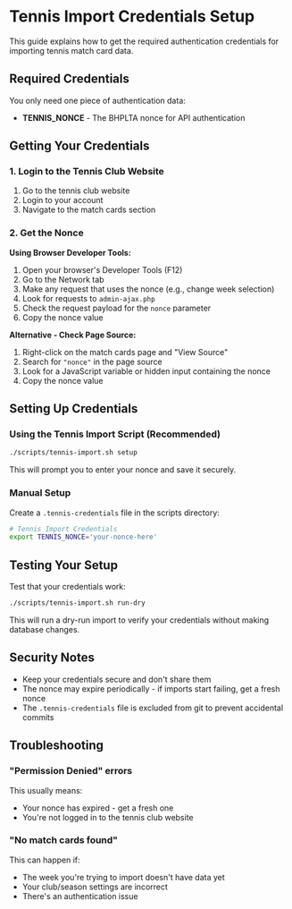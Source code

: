 # Tennis Import Credentials Setup

This guide explains how to get the required authentication credentials for importing tennis match card data.

## Required Credentials

You only need one piece of authentication data:

- **TENNIS_NONCE** - The BHPLTA nonce for API authentication

## Getting Your Credentials

### 1. Login to the Tennis Club Website

1. Go to the tennis club website
2. Login to your account
3. Navigate to the match cards section

### 2. Get the Nonce

**Using Browser Developer Tools:**

1. Open your browser's Developer Tools (F12)
2. Go to the Network tab
3. Make any request that uses the nonce (e.g., change week selection)
4. Look for requests to `admin-ajax.php`
5. Check the request payload for the `nonce` parameter
6. Copy the nonce value

**Alternative - Check Page Source:**

1. Right-click on the match cards page and "View Source"
2. Search for `"nonce"` in the page source
3. Look for a JavaScript variable or hidden input containing the nonce
4. Copy the nonce value

## Setting Up Credentials

### Using the Tennis Import Script (Recommended)

```bash
./scripts/tennis-import.sh setup
```

This will prompt you to enter your nonce and save it securely.

### Manual Setup

Create a `.tennis-credentials` file in the scripts directory:

```bash
# Tennis Import Credentials
export TENNIS_NONCE='your-nonce-here'
```

## Testing Your Setup

Test that your credentials work:

```bash
./scripts/tennis-import.sh run-dry
```

This will run a dry-run import to verify your credentials without making database changes.

## Security Notes

- Keep your credentials secure and don't share them
- The nonce may expire periodically - if imports start failing, get a fresh nonce
- The `.tennis-credentials` file is excluded from git to prevent accidental commits

## Troubleshooting

### "Permission Denied" errors

This usually means:
- Your nonce has expired - get a fresh one
- You're not logged in to the tennis club website

### "No match cards found"

This can happen if:
- The week you're trying to import doesn't have data yet
- Your club/season settings are incorrect
- There's an authentication issue 